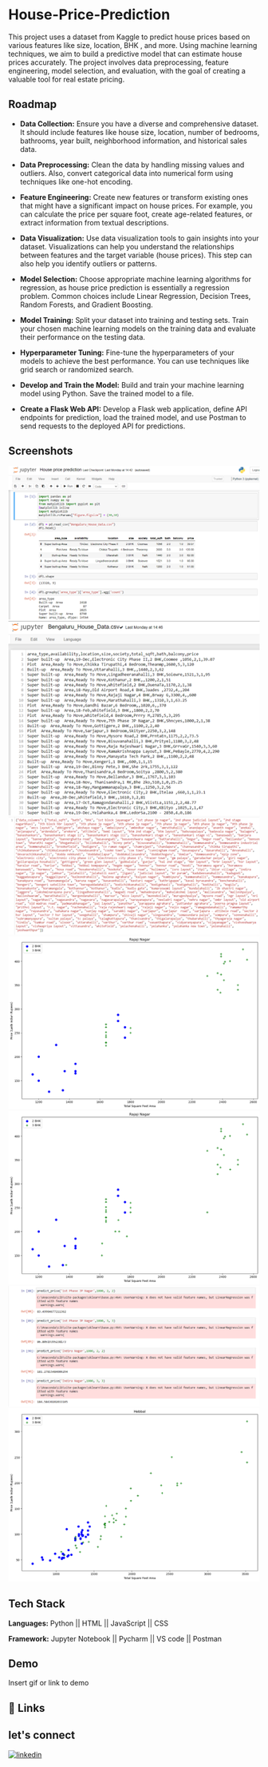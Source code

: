 
# House-Price-Prediction

This project uses a dataset from Kaggle to predict house prices based on various features like size, location, BHK , and more. Using machine learning techniques, we aim to build a predictive model that can estimate house prices accurately. The project involves data preprocessing, feature engineering, model selection, and evaluation, with the goal of creating a valuable tool for real estate pricing.


## Roadmap

- **Data Collection:** Ensure you have a diverse and comprehensive dataset. It should include features like house size, location, number of bedrooms, bathrooms, year built, neighborhood information, and historical sales data.

- **Data Preprocessing:** Clean the data by handling missing values and outliers. Also, convert categorical data into numerical form using techniques like one-hot encoding.

- **Feature Engineering:** Create new features or transform existing ones that might have a significant impact on house prices. For example, you can calculate the price per square foot, create age-related features, or extract information from textual descriptions.

- **Data Visualization:** Use data visualization tools to gain insights into your dataset. Visualizations can help you understand the relationships between features and the target variable (house prices). This step can also help you identify outliers or patterns.

- **Model Selection:** Choose appropriate machine learning algorithms for regression, as house price prediction is essentially a regression problem. Common choices include Linear Regression, Decision Trees, Random Forests, and Gradient Boosting.

- **Model Training:** Split your dataset into training and testing sets. Train your chosen machine learning models on the training data and evaluate their performance on the testing data.

- **Hyperparameter Tuning:** Fine-tune the hyperparameters of your models to achieve the best performance. You can use techniques like grid search or randomized search.

- **Develop and Train the Model:** Build and train your machine learning model using Python. Save the trained model to a file.

- **Create a Flask Web API:** Develop a Flask web application, define API endpoints for prediction, load the trained model, and use Postman to send requests to the deployed API for predictions.



## Screenshots

![App Screenshot](https://github.com/Hiteshydv001/Price_predict_House/blob/main/Screenshot%202023-09-23%20081847.png)
![App Screenshot](https://github.com/Hiteshydv001/Price_predict_House/blob/main/Screenshot%202023-09-24%20102622.png?raw=true)
![App Screenshot](https://github.com/Hiteshydv001/Price_predict_House/blob/main/Screenshot%202023-09-24%20102600.png?raw=true)
![App Screenshot](https://github.com/Hiteshydv001/Price_predict_House/blob/main/download%20(2).png?raw=true)
![App Screenshot](https://github.com/Hiteshydv001/Price_predict_House/blob/main/download.png?raw=true)
![App Screenshot](https://github.com/Hiteshydv001/Price_predict_House/blob/main/Screenshot%202023-09-24%20102520.png?raw=true)
![App Screenshot](https://github.com/Hiteshydv001/Price_predict_House/blob/main/download%20(1).png?raw=true)


## Tech Stack

**Languages:** Python || HTML || JavaScript || CSS

**Framework:** Jupyter Notebook || Pycharm || VS code || Postman


## Demo

Insert gif or link to demo


## 🔗 Links
## let's connect
[![linkedin](https://img.shields.io/badge/linkedin-0A66C2?style=for-the-badge&logo=linkedin&logoColor=white)](https://www.linkedin.com/)



